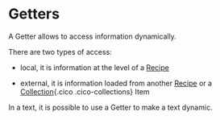 # Getters

A Getter allows to access information dynamically.

There are two types of access:

- local, it is information at the level of a [Recipe](/concepts/recipes/)

- external, it is information loaded from another [Recipe](/concepts/recipes/) or a [Collection](/concepts/storage/collections/){.cico .cico-collections} Item

In a text, it is possible to use a Getter to make a text dynamic.
